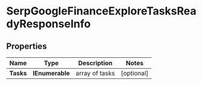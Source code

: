 # SerpGoogleFinanceExploreTasksReadyResponseInfo


## Properties

| Name | Type | Description | Notes |
|------------ | ------------- | ------------- | -------------|
**Tasks** | **IEnumerable<SerpGoogleFinanceExploreTasksReadyTaskInfo>** | array of tasks |[optional]|